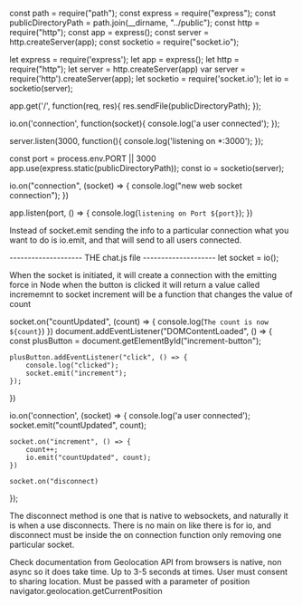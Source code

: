 const path = require("path");
const express = require("express");
const publicDirectoryPath = path.join(__dirname, "../public");
const http = require("http");
const app = express();
const server = http.createServer(app);
const socketio = require("socket.io");

let express = require('express');
let app = express();
let http = require("http");
let server = http.createServer(app)
var server = require('http').createServer(app);
let socketio = require('socket.io');
let io = socketio(server);

app.get('/', function(req, res){
  res.sendFile(publicDirectoryPath);
});

io.on('connection', function(socket){
  console.log('a user connected');
});

server.listen(3000, function(){
  console.log('listening on *:3000');
});

const port = process.env.PORT || 3000
app.use(express.static(publicDirectoryPath));
const io = socketio(server);

io.on("connection", (socket) => {
    console.log("new web socket connection");
})


app.listen(port, () => {
    console.log(`listening on Port ${port}`);
})

Instead of socket.emit sending the info to a particular connection
what you want to do is io.emit, and that will send to all users connected.


-------------------- THE chat.js file --------------------
let socket = io();

When the socket is initiated, it will create a connection with the emitting force in Node
when the button is clicked it will return a value called incrememnt to socket
increment will be a function that changes the value of count

socket.on("countUpdated", (count) => {
    console.log(`The count is now ${count}`)
})
document.addEventListener("DOMContentLoaded", () => {
    const plusButton = document.getElementById("increment-button");
    
    plusButton.addEventListener("click", () => {
        console.log("clicked");
        socket.emit("increment");
    });
})

io.on('connection', (socket) => {
    console.log('a user connected');
    socket.emit("countUpdated", count);

    socket.on("increment", () => {
        count++;
        io.emit("countUpdated", count);
    })

    socket.on("disconnect)
});

The disconnect method is one that is native to websockets, and naturally it is when a use disconnects.
There is no main on like there is for io, and disconnect must be inside the on connection function
only removing one particular socket.

Check documentation from Geolocation API from browsers
is native, non async so it does take time. Up to 3-5 seconds at times.
User must consent to sharing location. 
Must be passed with a parameter of position
navigator.geolocation.getCurrentPosition

